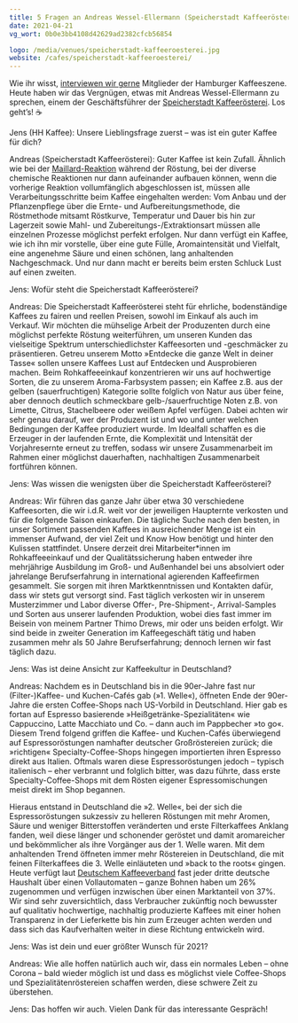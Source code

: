 ```yaml
---
title: 5 Fragen an Andreas Wessel-Ellermann (Speicherstadt Kaffeerösterei)
date: 2021-04-21
vg_wort: 0b0e3bb4108d42629ad2382cfcb56854

logo: /media/venues/speicherstadt-kaffeeroesterei.jpg
website: /cafes/speicherstadt-kaffeeroesterei/
---
```


Wie ihr wisst, [interviewen wir gerne](/schnack/) Mitglieder der Hamburger Kaffeeszene. Heute haben wir das Vergnügen, etwas mit Andreas Wessel-Ellermann zu sprechen, einem der Geschäftsführer der [Speicherstadt Kaffeerösterei](/cafes/speicherstadt-kaffeeroesterei/). Los geht’s! ☕️

Jens (HH Kaffee): Unsere Lieblingsfrage zuerst – was ist ein guter Kaffee für dich?

Andreas (Speicherstadt Kaffeerösterei): Guter Kaffee ist kein Zufall. Ähnlich wie bei der [Maillard-Reaktion](https://de.wikipedia.org/wiki/Maillard-Reaktion) während der Röstung, bei der diverse chemische Reaktionen nur dann aufeinander aufbauen können, wenn die vorherige Reaktion vollumfänglich abgeschlossen ist, müssen alle Verarbeitungsschritte beim Kaffee eingehalten werden: Vom Anbau und der Pflanzenpflege über die Ernte- und Aufbereitungsmethode, die Röstmethode mitsamt Röstkurve, Temperatur und Dauer bis hin zur Lagerzeit sowie Mahl- und Zubereitungs-/Extraktionsart müssen alle einzelnen Prozesse möglichst perfekt erfolgen. Nur dann verfügt ein Kaffee, wie ich ihn mir vorstelle, über eine gute Fülle, Aromaintensität und Vielfalt, eine angenehme Säure und einen schönen, lang anhaltenden Nachgeschmack. Und nur dann macht er bereits beim ersten Schluck Lust auf einen zweiten.

Jens: Wofür steht die Speicherstadt Kaffeerösterei?

Andreas: Die Speicherstadt Kaffeerösterei steht für ehrliche, bodenständige Kaffees zu fairen und reellen Preisen, sowohl im Einkauf als auch im Verkauf. Wir möchten die mühselige Arbeit der Produzenten durch eine möglichst perfekte Röstung weiterführen, um unseren Kunden das vielseitige Spektrum unterschiedlichster Kaffeesorten und -geschmäcker zu präsentieren. Getreu unserem Motto »Entdecke die ganze Welt in deiner Tasse« sollen unsere Kaffees Lust auf Entdecken und Ausprobieren machen. Beim Rohkaffeeeinkauf konzentrieren wir uns auf hochwertige Sorten, die zu unserem Aroma-Farbsystem passen; ein Kaffee z.B. aus der gelben (sauerfruchtigen) Kategorie sollte folglich von Natur aus über feine, aber dennoch deutlich schmeckbare gelb-/sauerfruchtige Noten z.B. von Limette, Citrus, Stachelbeere oder weißem Apfel verfügen. Dabei achten wir sehr genau darauf, wer der Produzent ist und wo und unter welchen Bedingungen der Kaffee produziert wurde. Im Idealfall schaffen es die Erzeuger in der laufenden Ernte, die Komplexität und Intensität der Vorjahresernte erneut zu treffen, sodass wir unsere Zusammenarbeit im Rahmen einer möglichst dauerhaften, nachhaltigen Zusammenarbeit fortführen können.

Jens: Was wissen die wenigsten über die Speicherstadt Kaffeerösterei?

Andreas: Wir führen das ganze Jahr über etwa 30 verschiedene Kaffeesorten, die wir i.d.R. weit vor der jeweiligen Haupternte verkosten und für die folgende Saison einkaufen. Die tägliche Suche nach den besten, in unser Sortiment passenden Kaffees in ausreichender Menge ist ein immenser Aufwand, der viel Zeit und Know How benötigt und hinter den Kulissen stattfindet. Unsere derzeit drei Mitarbeiter*innen im Rohkaffeeeinkauf und der Qualitätssicherung haben entweder ihre mehrjährige Ausbildung im Groß- und Außenhandel bei uns absolviert oder jahrelange Berufserfahrung in international agierenden Kaffeefirmen gesammelt. Sie sorgen mit ihren Marktkenntnissen und Kontakten dafür, dass wir stets gut versorgt sind. Fast täglich verkosten wir in unserem Musterzimmer und Labor diverse Offer-, Pre-Shipment-, Arrival-Samples und Sorten aus unserer laufenden Produktion, wobei dies fast immer im Beisein von meinem Partner Thimo Drews, mir oder uns beiden erfolgt. Wir sind beide in zweiter Generation im Kaffeegeschäft tätig und haben zusammen mehr als 50 Jahre Berufserfahrung; dennoch lernen wir fast täglich dazu.

Jens: Was ist deine Ansicht zur Kaffeekultur in Deutschland?

Andreas: Nachdem es in Deutschland bis in die 90er-Jahre fast nur (Filter-)Kaffee- und Kuchen-Cafés gab (»1. Welle«), öffneten Ende der 90er-Jahre die ersten Coffee-Shops nach US-Vorbild in Deutschland. Hier gab es fortan auf Espresso basierende »Heißgetränke-Spezialitäten« wie Cappuccino, Latte Macchiato und Co. – dann auch im Pappbecher »to go«. Diesem Trend folgend griffen die Kaffee- und Kuchen-Cafés überwiegend auf Espressoröstungen namhafter deutscher Großröstereien zurück; die »richtigen« Specialty-Coffee-Shops hingegen importierten ihren Espresso direkt aus Italien. Oftmals waren diese Espressoröstungen jedoch – typisch italienisch – eher verbrannt und folglich bitter, was dazu führte, dass erste Specialty-Coffee-Shops mit dem Rösten eigener Espressomischungen meist direkt im Shop begannen.

Hieraus entstand in Deutschland die »2. Welle«, bei der sich die Espressoröstungen sukzessiv zu helleren Röstungen mit mehr Aromen, Säure und weniger Bitterstoffen veränderten und erste Filterkaffees Anklang fanden, weil diese länger und schonender geröstet und damit aromareicher und bekömmlicher als ihre Vorgänger aus der 1. Welle waren. Mit dem anhaltenden Trend öffneten immer mehr Röstereien in Deutschland, die mit feinen Filterkaffees die 3. Welle einläuteten und »back to the roots« gingen. Heute verfügt laut [Deutschem Kaffeeverband](https://www.kaffeeverband.de/de) fast jeder dritte deutsche Haushalt über einen Vollautomaten – ganze Bohnen haben um 26% zugenommen und verfügen inzwischen über einen Marktanteil von 37%. Wir sind sehr zuversichtlich, dass Verbraucher zukünftig noch bewusster auf qualitativ hochwertige, nachhaltig produzierte Kaffees mit einer hohen Transparenz in der Lieferkette bis hin zum Erzeuger achten werden und dass sich das Kaufverhalten weiter in diese Richtung entwickeln wird.

Jens: Was ist dein und euer größter Wunsch für 2021?

Andreas: Wie alle hoffen natürlich auch wir, dass ein normales Leben – ohne Corona – bald wieder möglich ist und dass es möglichst viele Coffee-Shops und Spezialitätenröstereien schaffen werden, diese schwere Zeit zu überstehen.

Jens: Das hoffen wir auch. Vielen Dank für das interessante Gespräch!